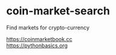 # coin-market-search
Find markets for crypto-currency

https://coinmarketbook.cc <br>
https://pythonbasics.org
